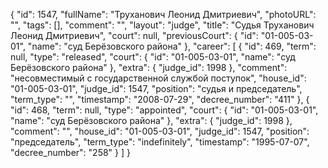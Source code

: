 {
    "id": 1547,
    "fullName": "Труханович Леонид Дмитриевич",
    "photoURL": "",
    "tags": [],
    "comment": "",
    "layout": "judge",
    "title": "Судья Труханович Леонид Дмитриевич",
    "court": null,
    "previousCourt": {
        "id": "01-005-03-01",
        "name": "суд Берёзовского района"
    },
    "career": [
        {
            "id": 469,
            "term": null,
            "type": "released",
            "court": {
                "id": "01-005-03-01",
                "name": "суд Берёзовского района"
            },
            "extra": {
                "judge_id": 1998
            },
            "comment": "несовместимый с государственной службой поступок",
            "house_id": "01-005-03-01",
            "judge_id": 1547,
            "position": "судья и председатель",
            "term_type": "",
            "timestamp": "2008-07-29",
            "decree_number": "411"
        },
        {
            "id": 468,
            "term": null,
            "type": "appointed",
            "court": {
                "id": "01-005-03-01",
                "name": "суд Берёзовского района"
            },
            "extra": {
                "judge_id": 1998
            },
            "comment": "",
            "house_id": "01-005-03-01",
            "judge_id": 1547,
            "position": "председатель",
            "term_type": "indefinitely",
            "timestamp": "1995-07-07",
            "decree_number": "258"
        }
    ]
}